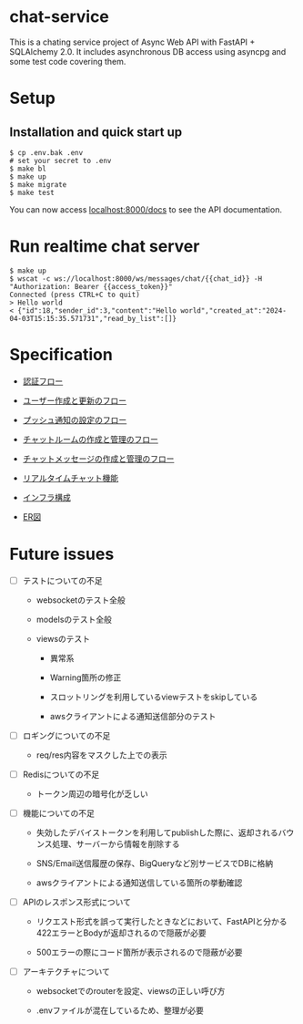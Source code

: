 # chat-service

This is a chating service project of Async Web API with FastAPI + SQLAlchemy 2.0.
It includes asynchronous DB access using asyncpg and some test code covering them.

# Setup

## Installation and quick start up

```shell
$ cp .env.bak .env
# set your secret to .env
$ make bl
$ make up
$ make migrate
$ make test
```

You can now access [localhost:8000/docs](http://localhost:8000/docs) to see the API documentation.

# Run realtime chat server

```shell
$ make up
$ wscat -c ws://localhost:8000/ws/messages/chat/{{chat_id}} -H "Authorization: Bearer {{access_token}}"
Connected (press CTRL+C to quit)
> Hello world
< {"id":18,"sender_id":3,"content":"Hello world","created_at":"2024-04-03T15:15:35.571731","read_by_list":[]}
```

# Specification

 - [認証フロー](./docs/1-auth.md)

 - [ユーザー作成と更新のフロー](./docs/2-users.md)

 - [プッシュ通知の設定のフロー](./docs/3-sessions.md)

 - [チャットルームの作成と管理のフロー](./docs/4-chats.md)

 - [チャットメッセージの作成と管理のフロー](./docs/5-messages.md)

 - [リアルタイムチャット機能](./docs/6-realtime-chatting.md)

 - [インフラ構成](./docs/7-infra.md)

 - [ER図](./docs/8-erd.md)

# Future issues

- [ ] テストについての不足

  - websocketのテスト全般

  - modelsのテスト全般

  - viewsのテスト

    - 異常系

    - Warning箇所の修正

    - スロットリングを利用しているviewテストをskipしている

    - awsクライアントによる通知送信部分のテスト

- [ ] ロギングについての不足

  - req/res内容をマスクした上での表示

- [ ] Redisについての不足

  - トークン周辺の暗号化が乏しい

- [ ] 機能についての不足

  - 失効したデバイストークンを利用してpublishした際に、返却されるバウンス処理、サーバーから情報を削除する

  - SNS/Email送信履歴の保存、BigQueryなど別サービスでDBに格納

  - awsクライアントによる通知送信している箇所の挙動確認

- [ ] APIのレスポンス形式について

  - リクエスト形式を誤って実行したときなどにおいて、FastAPIと分かる422エラーとBodyが返却されるので隠蔽が必要

  - 500エラーの際にコード箇所が表示されるので隠蔽が必要

- [ ] アーキテクチャについて

  - websocketでのrouterを設定、viewsの正しい呼び方

  - .envファイルが混在しているため、整理が必要
